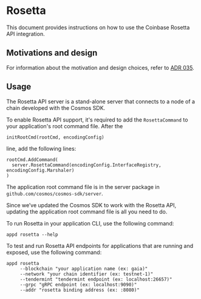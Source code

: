 <!--
order: false
parent:
  order: 2
-->

# Rosetta

This document provides instructions on how to use the Coinbase Rosetta API integration.

## Motivations and design

For information about the motivation and design choices, refer to [ADR 035](../architecture/adr-035-rosetta-api-support.md).

## Usage

The Rosetta API server is a stand-alone server that connects to a node of a chain developed with the Cosmos SDK. 

To enable Rosetta API support, it's required to add the `RosettaCommand` to your application's root command file.
After the 

```
initRootCmd(rootCmd, encodingConfig)
```

line, add the following lines:

```
rootCmd.AddCommand(
  server.RosettaCommand(encodingConfig.InterfaceRegistry, encodingConfig.Marshaler)
)
```


The application root command file is in the server package in `github.com/cosmos/cosmos-sdk/server`.

Since we’ve updated the Cosmos SDK to work with the Rosetta API, updating the application root command file is all you need to do.

To run Rosetta in your application CLI, use the following command:

```
appd rosetta --help
```

To test and run Rosetta API endpoints for applications that are running and exposed, use the following command:

```
appd rosetta
     --blockchain "your application name (ex: gaia)"
     --network "your chain identifier (ex: testnet-1)"
     --tendermint "tendermint endpoint (ex: localhost:26657)"
     --grpc "gRPC endpoint (ex: localhost:9090)"
     --addr "rosetta binding address (ex: :8080)"
```
